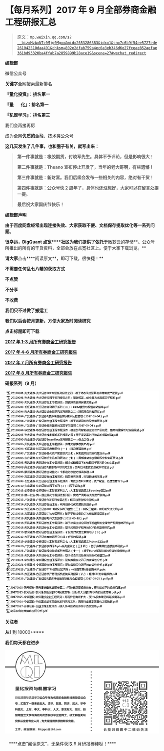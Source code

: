 # 【每月系列】2017 年 9 月全部券商金融工程研报汇总

> 原文：[`mp.weixin.qq.com/s?__biz=MzAxNTc0Mjg0Mg==&mid=2653286383&idx=1&sn=7c6b9f54ee5727ede261042510daa401&chksm=802e2dfab759a4ec6a3eb346d6e27fceae852aefae361bd93320ba4ffab7a2859899b28ace19&scene=27#wechat_redirect`](http://mp.weixin.qq.com/s?__biz=MzAxNTc0Mjg0Mg==&mid=2653286383&idx=1&sn=7c6b9f54ee5727ede261042510daa401&chksm=802e2dfab759a4ec6a3eb346d6e27fceae852aefae361bd93320ba4ffab7a2859899b28ace19&scene=27#wechat_redirect)

**编辑部**

微信公众号

**关键字**全网搜索最新排名

**『量化投资』：排名第一**

**『量       化』：排名第一**

**『机器学习』：排名第三**

我们会再接再厉

成为全网**优质的**金融、技术类公众号

**这几天发生了几件事，也和圈子有关，就写出来：**

> ****第一件事就是：橡胶期货，付晓军先生。具体不予评论，但是影响很大！****
> 
> ****第二件事就是：Theano 宣布停止开发了，当年的老大哥啊，有些遗憾！****
> 
> ****第三件事就是：新财富。我们后续会发布一些相关的内容，绝对有干货！****
> 
> ****第四件事就是：公众号快 2 周年了，具体也还没想好，大家可以在留言处提一提。****
> 
> ****最后祝大家国庆节快乐！****

****编辑部声明**** 

**由于百度网盘经常出现连接失效、大家获取不便、文档保存提取优化等一系列问题。**

**很幸运，**DigQuant 点宽****社区**为我们提供了依托于**微软云的存储**。公众号所推出的所有的干货资料，全部会放在点宽社区上。便于大家下载浏览。**

**请大家**点击****阅读原文**，即可下载，很快捷！**

****不需要任何乱七八糟的获取方式****

****不点赞****

****不分享****

****不收费****

**我们只不过做了搬运工**

****我们以后会按月更新，方便大家及时阅读研究****

**点击标题即可下载**

**[**2017 年 1-3 月所有券商金工研究报告**](https://mp.weixin.qq.com/s?__biz=MzAxNTc0Mjg0Mg==&mid=2653286032&idx=1&sn=f931e3de55ba425049553d524173b57e&chksm=802e2c85b759a5935002ab01161a92be5ba6c7a5ba64ad12d8be55490fa328973835008ab2dc&scene=21#wechat_redirect)**

**[**2017 年 4-6 月所有券商金工研究报告**](https://mp.weixin.qq.com/s?__biz=MzAxNTc0Mjg0Mg==&mid=2653286039&idx=2&sn=b6fda2baaff0af634531e3d2928755e0&chksm=802e2c82b759a59496553894c6e3a90e8a47622a228276d61c6c84a3b593b8a81e989926fb5c&scene=21#wechat_redirect)** 

**[**2017 年 7 月所有券商金工研究报告**](https://mp.weixin.qq.com/s?__biz=MzAxNTc0Mjg0Mg==&mid=2653286133&idx=1&sn=c8ef7e2df827698971c71c270ec08a65&chksm=802e2ce0b759a5f63de0fb7f635e8959c4f25a5c761d165a0a2312d08e48e48e408dde572642&scene=21#wechat_redirect)**

**[**2017 年 8 月所有券商金工研究报告**](https://mp.weixin.qq.com/s?__biz=MzAxNTc0Mjg0Mg==&mid=2653286262&idx=1&sn=8fe879fc4a5189cf027b7496da82681f&chksm=802e2d63b759a47535c7a0dfe279672f10821edcdeb49c6f099a7388feef39e8faeb2aaf30e3&scene=21#wechat_redirect)**

****研报系列（9 月）****

**![](img/f57f1b75c04cfe3248627447551f1a44.png)**

**![](img/f369b92dbb4faa8d0b9efe79c49e3126.png)**

****关注者****

****从****1 到 10000+****

****我们每天都在进步****

**![](img/75adf94249ccd19cd678f27528ec406b.png)**

<fieldset class="96wx-bdc" style="margin-top: 0.5em;margin-bottom: 0.5em;border-width: 0px;border-style: initial;border-color: rgb(82, 154, 243);width: 472px;">****点击“阅读原文”，无条件获取 9 月研报棒棒哒！****</fieldset>